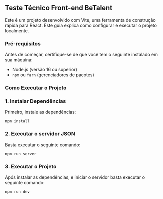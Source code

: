 
## Teste Técnico Front-end BeTalent

Este é um projeto desenvolvido com Vite, uma ferramenta de construção rápida para React. Este guia explica como configurar e executar o projeto localmente.
### Pré-requisitos
Antes de começar, certifique-se de que você tem o seguinte instalado em sua máquina:
* Node.js (versão 16 ou superior)
* `npm` ou `Yarn` (gerenciadores de pacotes)
 ### Como Executar o Projeto
### 1. Instalar Dependências
Primeiro, instale as dependências:

    npm install
### 2. Executar o servidor JSON
Basta executar o seguinte comando:

    npm run server
### 3. Executar o Projeto

Após instalar as dependências, e iniciar o servidor basta executar o seguinte comando:

    npm run dev